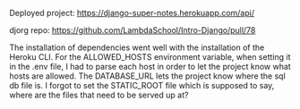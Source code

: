 Deployed project: https://django-super-notes.herokuapp.com/api/

djorg repo: https://github.com/LambdaSchool/Intro-Django/pull/78

The installation of dependencies went well with the installation of the Heroku CLI. For the ALLOWED_HOSTS environment variable, when setting it in the .env file, I had to parse each host in order to let the project know what hosts are allowed. The DATABASE_URL lets the project know where the sql db file is. I forgot to set the STATIC_ROOT file which is supposed to say, where are the files that need to be served up at?
